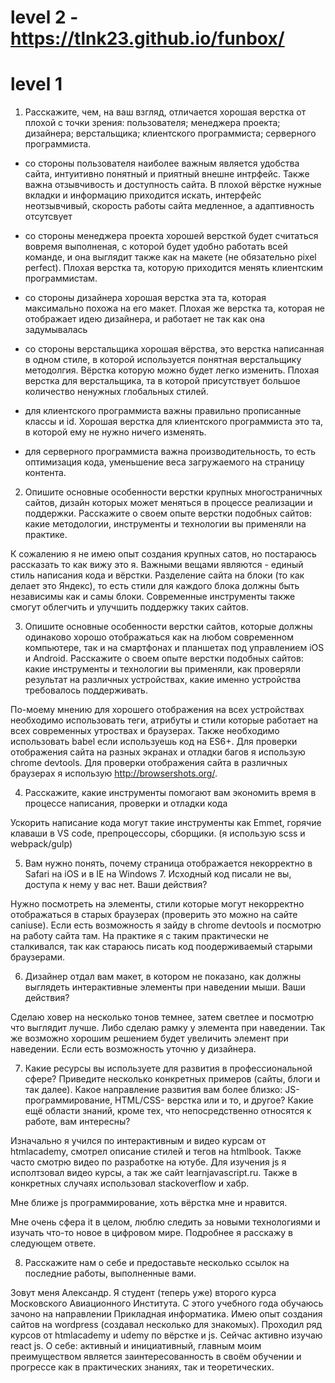 # level 2 -  https://tlnk23.github.io/funbox/
# level 1
1. Расскажите, чем, на ваш взгляд, отличается хорошая верстка от плохой с точки зрения:
    пользователя;
    менеджера проекта;
    дизайнера;
    верстальщика;
    клиентского программиста;
    серверного программиста.

- со стороны пользователя наиболее важным является удобства сайта, интуитивно понятный и приятный внешне интрфейс. Также важна отзывчивость и доступность сайта. 
В плохой вёрстке нужные вкладки и информацию приходится искать, интерфейс неотзывчивый, скорость работы сайта медленное, а адаптивность отсутсвует

- со стороны менеджера проекта хорошей версткой будет считаться вовремя выполненая, с которой будет удобно работать всей команде, и она выглядит также как на макете (не обязательно pixel perfect).
Плохая верстка та, которую приходится менять клиентским программистам.

- со стороны дизайнера хорошая верстка эта та, которая максимально похожа на его макет.
Плохая же верстка та, которая не отображает идею дизайнера, и работает не так как она задумывалась 

- со стороны верстальщика хорошая вёрства, это верстка написанная в одном стиле, в которой используется понятная верстальщику методолгия. Вёрстка которую можно будет легко изменить.
Плохая верстка для верстальщика, та в которой присутствует большое количество ненужных глобальных стилей. 

- для клиентского программиста важны правильно прописанные классы и id. Хорошая верстка для клиентского программиста это та, в которой ему не нужно ничего изменять.

- для серверного программиста важна производительность, то есть оптимизация кода, уменьшение веса загружаемого на страницу контента.

2. Опишите основные особенности верстки крупных многостраничных сайтов,
дизайн которых может меняться в процессе реализации и поддержки.
Расскажите о своем опыте верстки подобных сайтов: какие методологии,
инструменты и технологии вы применяли на практике.

К сожалению я не имею опыт создания крупных сатов, но постараюсь рассказать то как вижу это я. 
Важными вещами являются - единый стиль написания кода и вёрстки. Разделение сайта на блоки (то как делает это Яндекс), то есть стили для каждого блока должны быть независимы как и самы блоки. Современные инструменты также смогут облегчить и улучшить поддержку таких сайтов.

3. Опишите основные особенности верстки сайтов, которые должны одинаково
хорошо отображаться как на любом современном компьютере, так и на
смартфонах и планшетах под управлением iOS и Android. Расскажите о своем
опыте верстки подобных сайтов: какие инструменты и технологии вы применяли,
как проверяли результат на различных устройствах, какие именно устройства
требовалось поддерживать.

По-моему мнению для хорошего отображения на всех устройствах необходимо использовать теги, атрибуты и стили которые работает на всех современных утроствах и браузерах. Также необходимо использовать babel если используешь код на ES6+. Для проверки отображения сайта на разных экранах и отладки багов я использую chrome devtools. Для проверки отображения сайта в различных браузерах я использую http://browsershots.org/.

4. Расскажите, какие инструменты помогают вам экономить время в процессе
написания, проверки и отладки кода

Ускорить написание кода могут такие инструменты как Emmet, горячие клаваши в VS code, препроцессоры, сборщики. (я использую scss и webpack/gulp)

5. Вам нужно понять, почему страница отображается некорректно в Safari на iOS и в IE на Windows 7. Исходный код писали не вы, доступа к нему у вас нет. Ваши действия?

Нужно посмотреть на элементы, стили которые могут некорректно отображаться в старых браузерах (проверить это можно на сайте caniuse). Если есть возможность я зайду в chrome devtools и посмотрю на работу сайта там. На практике я с таким практически не сталкивался, так как стараюсь писать код поодерживаемый старыми браузерами.

6. Дизайнер отдал вам макет, в котором не показано, как должны выглядеть
интерактивные элементы при наведении мыши. Ваши действия?

Сделаю ховер на несколько тонов темнее, затем светлее и посмотрю что выглядит лучше. Либо сделаю рамку у элемента при наведении. Так же возможно хорошим решением будет увеличить элемент при наведении. Если есть возможность уточню у дизайнера.

7. Какие ресурсы вы используете для развития в профессиональной сфере? Приведите
несколько конкретных примеров (сайты, блоги и так далее).
Какое направление развития вам более близко: JS-программирование, HTML/CSS-
верстка или и то, и другое?
Какие ещё области знаний, кроме тех, что непосредственно относятся к работе,
вам интересны?

Изначально я учился по интерактивным и видео курсам от htmlacademy, смотрел описание стилей и тегов  на htmlbook. Также часто смотрю видео по разработке на ютубе. Для изучения js я исполтзовал видео курсы, а так же сайт learnjavascript.ru. Также в конкретных случаях использовал stackoverflow и хабр.

Мне ближе js программирование, хоть вёрстка мне и нравится.

Мне очень сфера it в целом, люблю следить за новыми технологиями и изучать что-то новое в цифровом мире. Подробнее я расскажу в следующем ответе.

8. Расскажите нам о себе и предоставьте несколько ссылок на последние работы,
выполненные вами.

Зовут меня Александр. Я студент (теперь уже) второго курса Московского Авиационного Института. С этого учебного года обучаюсь зачоно на направлении Прикладная информатика. Имею опыт создания сайтов на wordpress (создавал несколько для знакомых). Проходил ряд курсов от htmlacademy и udemy по вёрстке и js. Сейчас активно изучаю react js. О себе: активный и инициативный, главным моим преимуществом является заинтересованность в своём обучении и прогрессе как в практических знаниях, так и теоретических.

